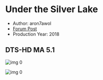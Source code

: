 # Under the Silver Lake

* Author: aron7awol
* [Forum Post](https://www.avsforum.com/threads/bass-eq-for-filtered-movies.2995212/post-57298568)
* Production Year: 2018

## DTS-HD MA 5.1

![img 0](https://i.imgur.com/s3sJVte.jpg)

![img 0](https://i.imgur.com/aakHPye.jpg)

